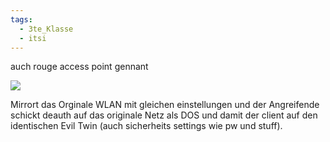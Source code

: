 ```yaml
---
tags:
  - 3te_Klasse
  - itsi
---
```

auch rouge access point gennant

![](evil-twink%2015-05-2025-00.excalidraw.svg)

Mirrort das Orginale WLAN mit gleichen einstellungen und der Angreifende schickt deauth auf das originale Netz als DOS und damit der client auf den identischen Evil Twin (auch sicherheits settings wie pw und stuff).